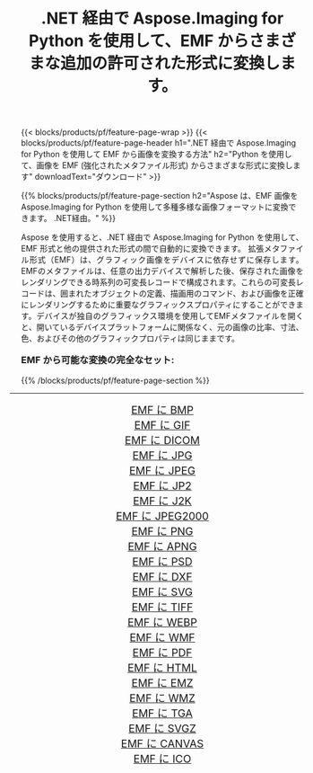 ﻿---
title: .NET 経由で Aspose.Imaging for Python を使用して、EMF からさまざまな追加の許可された形式に変換します。 
weight: 3920
url: /ja/python-net/conversion/from/emf/ 
lang: ja
langdirlevel: 2
locales: zh-hans,ja,it,ru,de,es,fr,nl,id,lt,pl,pt,vi,tr,ko,zh-hant,ar,hi,th,sv,cs,uk,he
description: .NET 経由で Aspose.Imaging for Python を使用して、EMF(強化されたメタファイル形式) からさまざまな形式にすばやく変換できます。
---

{{< blocks/products/pf/feature-page-wrap >}}
{{< blocks/products/pf/feature-page-header h1=".NET 経由で Aspose.Imaging for Python を使用して EMF から画像を変換する方法" h2="Python を使用して、画像を EMF (強化されたメタファイル形式) からさまざまな形式に変換します" downloadText="ダウンロード" >}}


{{% blocks/products/pf/feature-page-section  h2="Aspose は、EMF 画像を A​​spose.Imaging for Python を使用して多種多様な画像フォーマットに変換できます。 .NET経由。" %}}
<p align=justify>Aspose を使用すると、.NET 経由で Aspose.Imaging for Python を使用して、EMF 形式と他の提供された形式の間で自動的に変換できます。 拡張メタファイル形式（EMF）は、グラフィック画像をデバイスに依存せずに保存します。 EMFのメタファイルは、任意の出力デバイスで解析した後、保存された画像をレンダリングできる時系列の可変長レコードで構成されます。これらの可変長レコードは、囲まれたオブジェクトの定義、描画用のコマンド、および画像を正確にレンダリングするために重要なグラフィックスプロパティにすることができます。デバイスが独自のグラフィックス環境を使用してEMFメタファイルを開くと、開いているデバイスプラットフォームに関係なく、元の画像の比率、寸法、色、およびその他のグラフィックプロパティは同じままです。</p>
<h3 style="margin-top:16px;">
EMF から可能な変換の完全なセット:
</h3>
{{% /blocks/products/pf/feature-page-section %}}
<div class="container-fluid productfamilypage bg-gray">
    <div class="convertypes bg-gray agp-content section">
        <div class="container">
		<hr style="margin-left:-20px;"/>
		<div class="row other-converters" style="gap: 10px;font-size: 19px;text-align:center;">
		    <div class='col-md-3 other-converter remove-lp remove-rp'><a href="/imaging/ja/python-net/conversion/emf-to-bmp/" style="padding:15px;">EMF に BMP</a></div><div class='col-md-3 other-converter remove-lp remove-rp'><a href="/imaging/ja/python-net/conversion/emf-to-gif/" style="padding:15px;">EMF に GIF</a></div><div class='col-md-3 other-converter remove-lp remove-rp'><a href="/imaging/ja/python-net/conversion/emf-to-dicom/" style="padding:15px;">EMF に DICOM</a></div><div class='col-md-3 other-converter remove-lp remove-rp'><a href="/imaging/ja/python-net/conversion/emf-to-jpg/" style="padding:15px;">EMF に JPG</a></div><div class='col-md-3 other-converter remove-lp remove-rp'><a href="/imaging/ja/python-net/conversion/emf-to-jpeg/" style="padding:15px;">EMF に JPEG</a></div><div class='col-md-3 other-converter remove-lp remove-rp'><a href="/imaging/ja/python-net/conversion/emf-to-jp2/" style="padding:15px;">EMF に JP2</a></div><div class='col-md-3 other-converter remove-lp remove-rp'><a href="/imaging/ja/python-net/conversion/emf-to-j2k/" style="padding:15px;">EMF に J2K</a></div><div class='col-md-3 other-converter remove-lp remove-rp'><a href="/imaging/ja/python-net/conversion/emf-to-jpeg2000/" style="padding:15px;">EMF に JPEG2000</a></div><div class='col-md-3 other-converter remove-lp remove-rp'><a href="/imaging/ja/python-net/conversion/emf-to-png/" style="padding:15px;">EMF に PNG</a></div><div class='col-md-3 other-converter remove-lp remove-rp'><a href="/imaging/ja/python-net/conversion/emf-to-apng/" style="padding:15px;">EMF に APNG</a></div><div class='col-md-3 other-converter remove-lp remove-rp'><a href="/imaging/ja/python-net/conversion/emf-to-psd/" style="padding:15px;">EMF に PSD</a></div><div class='col-md-3 other-converter remove-lp remove-rp'><a href="/imaging/ja/python-net/conversion/emf-to-dxf/" style="padding:15px;">EMF に DXF</a></div><div class='col-md-3 other-converter remove-lp remove-rp'><a href="/imaging/ja/python-net/conversion/emf-to-svg/" style="padding:15px;">EMF に SVG</a></div><div class='col-md-3 other-converter remove-lp remove-rp'><a href="/imaging/ja/python-net/conversion/emf-to-tiff/" style="padding:15px;">EMF に TIFF</a></div><div class='col-md-3 other-converter remove-lp remove-rp'><a href="/imaging/ja/python-net/conversion/emf-to-webp/" style="padding:15px;">EMF に WEBP</a></div><div class='col-md-3 other-converter remove-lp remove-rp'><a href="/imaging/ja/python-net/conversion/emf-to-wmf/" style="padding:15px;">EMF に WMF</a></div><div class='col-md-3 other-converter remove-lp remove-rp'><a href="/imaging/ja/python-net/conversion/emf-to-pdf/" style="padding:15px;">EMF に PDF</a></div><div class='col-md-3 other-converter remove-lp remove-rp'><a href="/imaging/ja/python-net/conversion/emf-to-html/" style="padding:15px;">EMF に HTML</a></div><div class='col-md-3 other-converter remove-lp remove-rp'><a href="/imaging/ja/python-net/conversion/emf-to-emz/" style="padding:15px;">EMF に EMZ</a></div><div class='col-md-3 other-converter remove-lp remove-rp'><a href="/imaging/ja/python-net/conversion/emf-to-wmz/" style="padding:15px;">EMF に WMZ</a></div><div class='col-md-3 other-converter remove-lp remove-rp'><a href="/imaging/ja/python-net/conversion/emf-to-tga/" style="padding:15px;">EMF に TGA</a></div><div class='col-md-3 other-converter remove-lp remove-rp'><a href="/imaging/ja/python-net/conversion/emf-to-svgz/" style="padding:15px;">EMF に SVGZ</a></div><div class='col-md-3 other-converter remove-lp remove-rp'><a href="/imaging/ja/python-net/conversion/emf-to-canvas/" style="padding:15px;">EMF に CANVAS</a></div><div class='col-md-3 other-converter remove-lp remove-rp'><a href="/imaging/ja/python-net/conversion/emf-to-ico/" style="padding:15px;">EMF に ICO</a></div>
                </div>
        </div>
    </div>
</div>
<br/>

